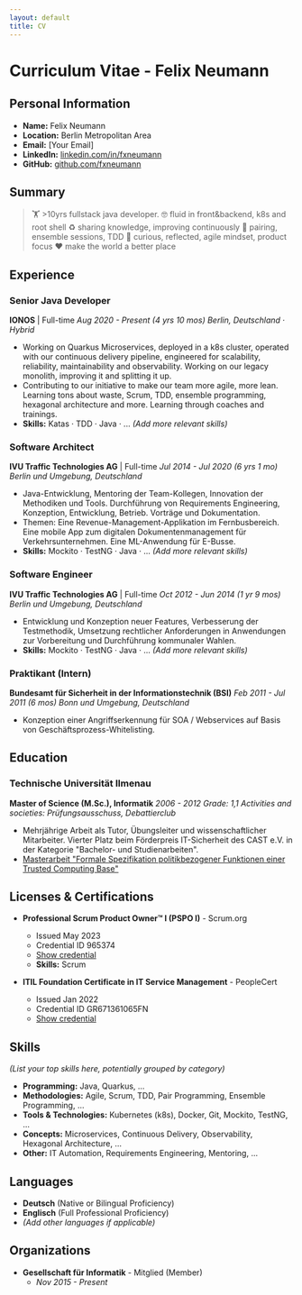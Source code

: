 ```yaml
---
layout: default
title: CV
---
```


# Curriculum Vitae - Felix Neumann

## Personal Information

*   **Name:** Felix Neumann
*   **Location:** Berlin Metropolitan Area
*   **Email:** [Your Email]
*   **LinkedIn:** [linkedin.com/in/fxneumann](https://linkedin.com/in/fxneumann)
*   **GitHub:** [github.com/fxneumann](https://github.com/fxneumann)

## Summary

> 🏋️ &gt;10yrs fullstack java developer.
> 🤓 fluid in front&backend, k8s and root shell
> ♻️ sharing knowledge, improving continuously
> 👬 pairing, ensemble sessions, TDD
> 💭 curious, reflected, agile mindset, product focus
> ❤️ make the world a better place

## Experience

### Senior Java Developer
**IONOS** | Full-time
*Aug 2020 - Present (4 yrs 10 mos)*
*Berlin, Deutschland · Hybrid*

*   Working on Quarkus Microservices, deployed in a k8s cluster, operated with our continuous delivery pipeline, engineered for scalability, reliability, maintainability and observability. Working on our legacy monolith, improving it and splitting it up.
*   Contributing to our initiative to make our team more agile, more lean. Learning tons about waste, Scrum, TDD, ensemble programming, hexagonal architecture and more. Learning through coaches and trainings.
*   **Skills:** Katas · TDD · Java · ... *(Add more relevant skills)*

### Software Architect
**IVU Traffic Technologies AG** | Full-time
*Jul 2014 - Jul 2020 (6 yrs 1 mo)*
*Berlin und Umgebung, Deutschland*

*   Java-Entwicklung, Mentoring der Team-Kollegen, Innovation der Methodiken und Tools. Durchführung von Requirements Engineering, Konzeption, Entwicklung, Betrieb. Vorträge und Dokumentation.
*   Themen: Eine Revenue-Management-Applikation im Fernbusbereich. Eine mobile App zum digitalen Dokumentenmanagement für Verkehrsunternehmen. Eine ML-Anwendung für E-Busse.
*   **Skills:** Mockito · TestNG · Java · ... *(Add more relevant skills)*

### Software Engineer
**IVU Traffic Technologies AG** | Full-time
*Oct 2012 - Jun 2014 (1 yr 9 mos)*
*Berlin und Umgebung, Deutschland*

*   Entwicklung und Konzeption neuer Features, Verbesserung der Testmethodik, Umsetzung rechtlicher Anforderungen in Anwendungen zur Vorbereitung und Durchführung kommunaler Wahlen.
*   **Skills:** Mockito · TestNG · Java · ... *(Add more relevant skills)*

### Praktikant (Intern)
**Bundesamt für Sicherheit in der Informationstechnik (BSI)**
*Feb 2011 - Jul 2011 (6 mos)*
*Bonn und Umgebung, Deutschland*

*   Konzeption einer Angriffserkennung für SOA / Webservices auf Basis von Geschäftsprozess-Whitelisting.

## Education

### Technische Universität Ilmenau
**Master of Science (M.Sc.), Informatik**
*2006 - 2012*
*Grade: 1,1*
*Activities and societies: Prüfungsausschuss, Debattierclub*

*   Mehrjährige Arbeit als Tutor, Übungsleiter und wissenschaftlicher Mitarbeiter. Vierter Platz beim Förderpreis IT-Sicherheit des CAST e.V. in der Kategorie "Bachelor- und Studienarbeiten".
*   [Masterarbeit "Formale Spezifikation politikbezogener Funktionen einer Trusted Computing Base"](https://www.linkedin.com/in/fxneumann/overlay/50711883/single-media-viewer?type=DOCUMENT&profileId=ACoAABoS1MoBmxc5acVR_-P5wmK9OkQ18bz6k0k)

## Licenses & Certifications

*   **Professional Scrum Product Owner™ I (PSPO I)** - Scrum.org
    *   Issued May 2023
    *   Credential ID 965374
    *   [Show credential](https://www.scrum.org/certificates/965374)
    *   **Skills:** Scrum

*   **ITIL Foundation Certificate in IT Service Management** - PeopleCert
    *   Issued Jan 2022
    *   Credential ID GR671361065FN
    *   [Show credential](https://www.peoplecert.org/for-corporations/certificate-verification-service)

## Skills

*(List your top skills here, potentially grouped by category)*

*   **Programming:** Java, Quarkus, ...
*   **Methodologies:** Agile, Scrum, TDD, Pair Programming, Ensemble Programming, ...
*   **Tools & Technologies:** Kubernetes (k8s), Docker, Git, Mockito, TestNG, ...
*   **Concepts:** Microservices, Continuous Delivery, Observability, Hexagonal Architecture, ...
*   **Other:** IT Automation, Requirements Engineering, Mentoring, ...

## Languages

*   **Deutsch** (Native or Bilingual Proficiency)
*   **Englisch** (Full Professional Proficiency)
*   *(Add other languages if applicable)*

## Organizations

*   **Gesellschaft für Informatik** - Mitglied (Member)
    *   *Nov 2015 - Present*
